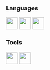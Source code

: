 ### Languages
<img height="32" width="32" src="https://cdn.simpleicons.org/terraform" /> <img height="32" width="32" src="https://cdn.simpleicons.org/gnubash" /> <img height="32" width="32" src="https://cdn.simpleicons.org/python" />

### Tools
<img height="32" width="32" src="https://cdn.simpleicons.org/vault" /> <img height="32" width="32" src="https://cdn.simpleicons.org/github" />
